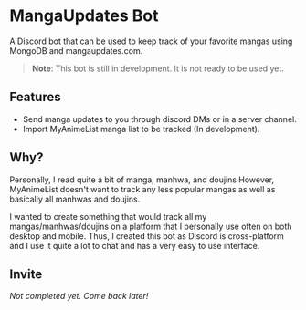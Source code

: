 # MangaUpdates Bot
A Discord bot that can be used to keep track of your favorite mangas using MongoDB and mangaupdates.com.

> **Note**: This bot is still in development. It is not ready to be used yet.

## Features

- Send manga updates to you through discord DMs or in a server channel.
- Import MyAnimeList manga list to be tracked (In development).

## Why?

Personally, I read quite a bit of manga, manhwa, and doujins However, MyAnimeList doesn't want to track any less popular mangas as well as basically all manhwas and doujins.

I wanted to create something that would track all my mangas/manhwas/doujins on a platform that I personally use often on both desktop and mobile. Thus, I created this bot as Discord is cross-platform and I use it quite a lot to chat and has a very easy to use interface.

## Invite

*Not completed yet. Come back later!*
